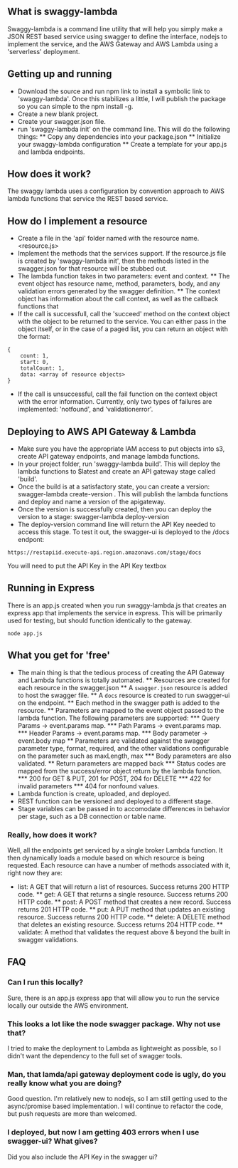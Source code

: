 ## What is swaggy-lambda
Swaggy-lambda is a command line utility that will help you simply make a JSON REST based service using swagger to define the interface, nodejs to implement the service, and the AWS Gateway and AWS Lambda using a 'serverless' deployment.


## Getting up and running
* Download the source and run npm link to install a symbolic link to 'swaggy-lambda'. Once this stabilizes a little, I will publish the package so you can simple to the npm install -g.
* Create a new blank project.
* Create your swagger.json file. 
* run 'swaggy-lambda init' on the command line. This will do the following things:
** Copy any dependencies into your package.json
** Initialize your swaggy-lambda configuration
** Create a template for your app.js and lambda endpoints.

## How does it work?
The swaggy lambda uses a configuration by convention approach to AWS lambda functions that service the REST based service.

## How do I implement a resource
* Create a file in the 'api' folder named with the resource name. <resource.js>
* Implement the methods that the services support. If the resource.js file is created by 'swaggy-lambda init', then the methods listed in the swagger.json for that resource will be stubbed out.
* The lambda function takes in two parameters: event and context. 
** The event object has resource name, method, parameters, body, and any validation errors generated by the swagger definition.
** The context object has information about the call context, as well as the callback functions that
* If the call is successfull, call the 'succeed' method on the context object with the object to be returned to the service. You can either pass in the object itself, or in the case of a paged list, you can return an object with the format: 
```
{
	count: 1,
    start: 0,
    totalCount: 1,
    data: <array of resource objects>
}
```
* If the call is unsuccessful, call the fail function on the context object with the error information. Currently, only two types of failures are implemented: 'notfound', and 'validationerror'.

## Deploying to AWS API Gateway & Lambda
* Make sure you have the appropriate IAM access to put objects into s3, create API gateway endpoints, and manage lambda functions.
* In your project folder, run 'swaggy-lambda build'. This will deploy the lambda functions to $latest and create an API gateway stage called 'build'.
* Once the build is at a satisfactory state, you can create a version: swagger-lambda create-version <version-label>. This will publish the lambda functions and deploy and name a version of the apigateway.
* Once the version is successfully created, then you can deploy the version to a stage: swagger-lambda deploy-version <version-label> <stage>
* The deploy-version command line will return the API Key needed to access this stage. To test it out, the swagger-ui is deployed to the /docs endpont: 
```
https://restapiid.execute-api.region.amazonaws.com/stage/docs
```
You will need to put the API Key in the API Key textbox 


## Running in Express
There is an app.js created when you run swaggy-lambda.js that creates an express app that implements the service in express. This will be primarily used for testing, but should function identically to the gateway.
```
node app.js
```

## What you get for 'free'
* The main thing is that the tedious process of creating the API Gateway and Lambda functions is totally automated.
** Resources are created for each resource in the swagger.json
** A `swagger.json` resource is added to host the swagger file.
** A `docs` resource is created to run swagger-ui on the endpoint.
** Each method in the swagger path is added to the resource.
** Parameters are mapped to the event object passed to the lambda function. The following parameters are supported:
*** Query Params -> event.params map.
*** Path Params -> event.params map.
*** Header Params -> event.params map.
*** Body parameter -> event.body map
** Parameters are validated against the swagger parameter type, format, required, and the other validations configurable on the parameter such as maxLength, max
*** Body parameters are also validated.
** Return parameters are mapped back
*** Status codes are mapped from the success/error object return by the lambda function.
*** 200 for GET & PUT, 201 for POST, 204 for DELETE
*** 422 for invalid parameters
*** 404 for nonfound values.
* Lambda function is create, uploaded, and deployed.
* REST function can be versioned and deployed to a different stage.
* Stage variables can be passed in to accomodate differences in behavior per stage, such as a DB connection or table name.



### Really, how does it work?
Well, all the endpoints get serviced by a single broker Lambda function. It then dynamically loads a module based on which resource is being requested. Each resource can have a number of methods associated with it, right now they are:
* list: A GET that will return a list of resources. Success returns 200 HTTP code.
** get: A GET that returns a single resource. Success returns 200 HTTP code.
** post: A POST method that creates a new record. Success returns 201 HTTP code.
** put: A PUT method that updates an existing resource. Success returns 200 HTTP code.
** delete: A DELETE method that deletes an existing resource. Success returns 204 HTTP code.
** validate: A method that validates the request above & beyond the built in swagger validations.



## FAQ
### Can I run this locally?
Sure, there is an app.js express app that will allow you to run the service locally our outside the AWS environment.

### This looks a lot like the node swagger package. Why not use that?
I tried to make the deployment to Lambda as lightweight as possible, so I didn't want the dependency to the full set of swagger tools.

### Man, that lamda/api gateway deployment code is ugly, do you really know what you are doing?
Good question. I'm relatively new to nodejs, so I am still getting used to the async/promise based implementation. I will continue to refactor the code, but push requests are more than welcomed.

### I deployed, but now I am getting 403 errors when I use swagger-ui? What gives?
Did you also include the API Key in the swagger ui?
